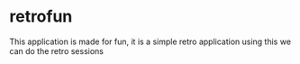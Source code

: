 # retrofun 


<p>This application is made for fun, it is a simple retro application using this we can do the retro sessions<p>